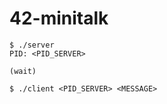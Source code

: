 # 42-minitalk
 
 ```
 $ ./server
 PID: <PID_SERVER>
 
 (wait)
 ```

 ```
 $ ./client <PID_SERVER> <MESSAGE>
 ```
